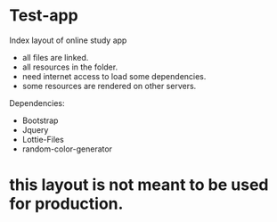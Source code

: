 # Test-app
Index layout of online study app
- all files are linked.
- all resources in the folder.
- need internet access to load some dependencies.
- some resources are rendered on other servers.

Dependencies:
- Bootstrap
- Jquery
- Lottie-Files
- random-color-generator

# this layout is not meant to be used for production.
